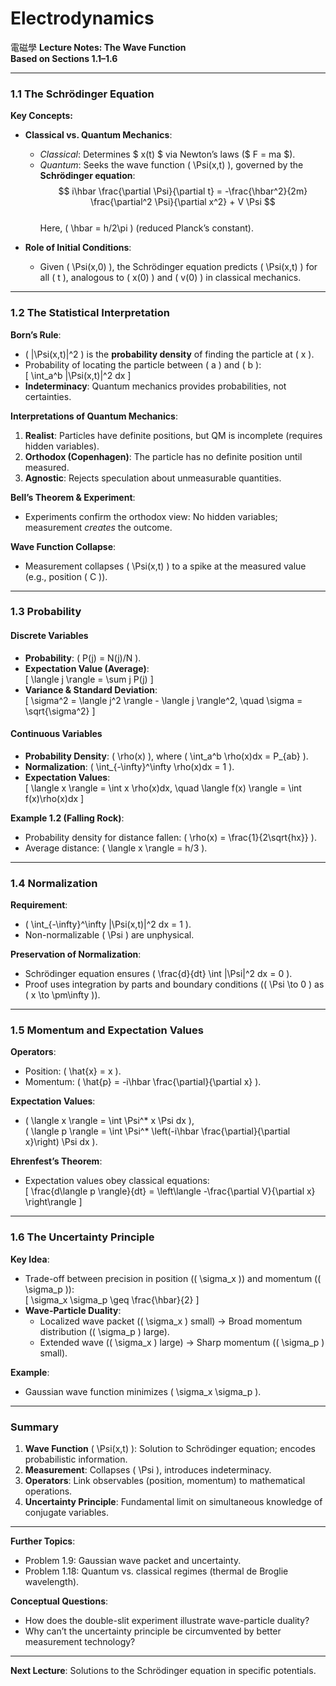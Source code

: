 # Electrodynamics
電磁學
**Lecture Notes: The Wave Function**  
**Based on Sections 1.1–1.6**  

---

### **1.1 The Schrödinger Equation**  
**Key Concepts:**  
- **Classical vs. Quantum Mechanics**:  
  - *Classical*: Determines $ x(t) $ via Newton’s laws ($ F = ma $).  
  - *Quantum*: Seeks the wave function \( \Psi(x,t) \), governed by the **Schrödinger equation**:  
    $$
    i\hbar \frac{\partial \Psi}{\partial t} = -\frac{\hbar^2}{2m} \frac{\partial^2 \Psi}{\partial x^2} + V \Psi
    $$  
    Here, \( \hbar = h/2\pi \) (reduced Planck’s constant).  

- **Role of Initial Conditions**:  
  - Given \( \Psi(x,0) \), the Schrödinger equation predicts \( \Psi(x,t) \) for all \( t \), analogous to \( x(0) \) and \( v(0) \) in classical mechanics.  

---

### **1.2 The Statistical Interpretation**  
**Born’s Rule**:  
- \( |\Psi(x,t)|^2 \) is the **probability density** of finding the particle at \( x \).  
- Probability of locating the particle between \( a \) and \( b \):  
  \[
  \int_a^b |\Psi(x,t)|^2 dx
  \]  
- **Indeterminacy**: Quantum mechanics provides probabilities, not certainties.  

**Interpretations of Quantum Mechanics**:  
1. **Realist**: Particles have definite positions, but QM is incomplete (requires hidden variables).  
2. **Orthodox (Copenhagen)**: The particle has no definite position until measured.  
3. **Agnostic**: Rejects speculation about unmeasurable quantities.  

**Bell’s Theorem & Experiment**:  
- Experiments confirm the orthodox view: No hidden variables; measurement *creates* the outcome.  

**Wave Function Collapse**:  
- Measurement collapses \( \Psi(x,t) \) to a spike at the measured value (e.g., position \( C \)).  

---

### **1.3 Probability**  
#### **Discrete Variables**  
- **Probability**: \( P(j) = N(j)/N \).  
- **Expectation Value (Average)**:  
  \[
  \langle j \rangle = \sum j P(j)
  \]  
- **Variance & Standard Deviation**:  
  \[
  \sigma^2 = \langle j^2 \rangle - \langle j \rangle^2, \quad \sigma = \sqrt{\sigma^2}
  \]  

#### **Continuous Variables**  
- **Probability Density**: \( \rho(x) \), where \( \int_a^b \rho(x)dx = P_{ab} \).  
- **Normalization**: \( \int_{-\infty}^\infty \rho(x)dx = 1 \).  
- **Expectation Values**:  
  \[
  \langle x \rangle = \int x \rho(x)dx, \quad \langle f(x) \rangle = \int f(x)\rho(x)dx
  \]  

**Example 1.2 (Falling Rock)**:  
- Probability density for distance fallen: \( \rho(x) = \frac{1}{2\sqrt{hx}} \).  
- Average distance: \( \langle x \rangle = h/3 \).  

---

### **1.4 Normalization**  
**Requirement**:  
- \( \int_{-\infty}^\infty |\Psi(x,t)|^2 dx = 1 \).  
- Non-normalizable \( \Psi \) are unphysical.  

**Preservation of Normalization**:  
- Schrödinger equation ensures \( \frac{d}{dt} \int |\Psi|^2 dx = 0 \).  
- Proof uses integration by parts and boundary conditions (\( \Psi \to 0 \) as \( x \to \pm\infty \)).  

---

### **1.5 Momentum and Expectation Values**  
**Operators**:  
- Position: \( \hat{x} = x \).  
- Momentum: \( \hat{p} = -i\hbar \frac{\partial}{\partial x} \).  

**Expectation Values**:  
- \( \langle x \rangle = \int \Psi^* x \Psi dx \),  
  \( \langle p \rangle = \int \Psi^* \left(-i\hbar \frac{\partial}{\partial x}\right) \Psi dx \).  

**Ehrenfest’s Theorem**:  
- Expectation values obey classical equations:  
  \[
  \frac{d\langle p \rangle}{dt} = \left\langle -\frac{\partial V}{\partial x} \right\rangle
  \]  

---

### **1.6 The Uncertainty Principle**  
**Key Idea**:  
- Trade-off between precision in position (\( \sigma_x \)) and momentum (\( \sigma_p \)):  
  \[
  \sigma_x \sigma_p \geq \frac{\hbar}{2}
  \]  
- **Wave-Particle Duality**:  
  - Localized wave packet (\( \sigma_x \) small) → Broad momentum distribution (\( \sigma_p \) large).  
  - Extended wave (\( \sigma_x \) large) → Sharp momentum (\( \sigma_p \) small).  

**Example**:  
- Gaussian wave function minimizes \( \sigma_x \sigma_p \).  

---

### **Summary**  
1. **Wave Function** \( \Psi(x,t) \): Solution to Schrödinger equation; encodes probabilistic information.  
2. **Measurement**: Collapses \( \Psi \), introduces indeterminacy.  
3. **Operators**: Link observables (position, momentum) to mathematical operations.  
4. **Uncertainty Principle**: Fundamental limit on simultaneous knowledge of conjugate variables.  

---

**Further Topics**:  
- Problem 1.9: Gaussian wave packet and uncertainty.  
- Problem 1.18: Quantum vs. classical regimes (thermal de Broglie wavelength).  

**Conceptual Questions**:  
- How does the double-slit experiment illustrate wave-particle duality?  
- Why can’t the uncertainty principle be circumvented by better measurement technology?  

--- 

**Next Lecture**: Solutions to the Schrödinger equation in specific potentials.
